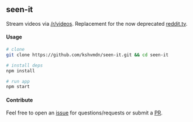 ## seen-it
Stream videos via [/r/videos](http://videos.reddit.com). Replacement for the now deprecated [reddit.tv](http://reddit.tv).

#### Usage

```sh
# clone
git clone https://github.com/kshvmdn/seen-it.git && cd seen-it
```
  
```sh
# install deps
npm install
```
  
```sh
# run app
npm start
```

#### Contribute

Feel free to open an [issue](https://github.com/kshvmdn/seen-it/issues) for questions/requests or submit a [PR](https://github.com/kshvmdn/seen-it/pulls).
